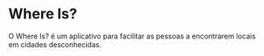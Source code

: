 # Where Is?

O Where Is? é um aplicativo para facilitar as pessoas a encontrarem locais em cidades desconhecidas.
